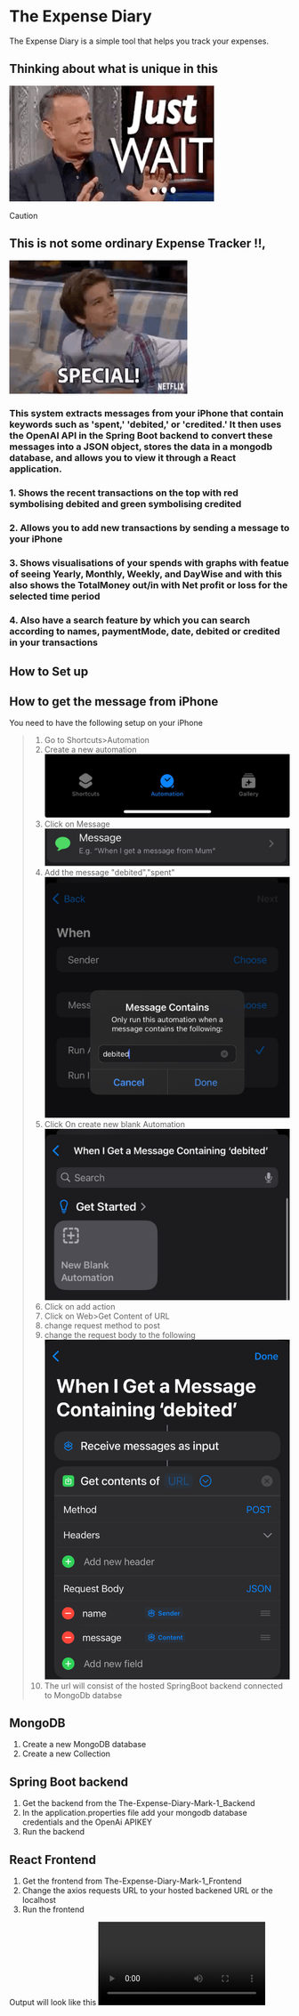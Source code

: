 # The Expense Diary

The Expense Diary is a simple tool that helps you track your expenses.

## Thinking about what is unique in this

![Just Wait](./public/images/justwait.gif)

> [!CAUTION]
## This is not some ordinary Expense Tracker !!, 
![alt text](image-6.gif)

### This system extracts messages from your iPhone that contain keywords such as 'spent,' 'debited,' or 'credited.' It then uses the OpenAI API in the Spring Boot backend to convert these messages into a JSON object, stores the data in a mongodb database, and allows you to view it through a React application.

### 1. Shows the recent transactions on the top with red symbolising debited and green symbolising credited
### 2. Allows you to add new transactions by sending a message to your iPhone
### 3. Shows visualisations of your spends with graphs with featue of seeing Yearly, Monthly, Weekly, and DayWise and with this also shows the TotalMoney out/in with Net profit or loss for the selected time period
### 4. Also have a search feature by which you can search according to names, paymentMode, date, debited or credited in your transactions

## How to Set up

## How to get the message from iPhone
You need to have the following setup on your iPhone
> 1. Go to Shortcuts>Automation
> 2. Create a new automation
> ![alt text](image-2.png)
> 3. Click on Message
> ![alt text](image-1.png)
> 4. Add the message "debited","spent"
> ![alt text](image-3.png)
> 5. Click On create new blank Automation
> ![alt text](image-4.png)
> 6. Click on add action
> 7. Click on Web>Get Content of URL
> 8. change request method to post
> 9. change the request body to the following
> ![alt text](image.png)
> 10. The url will consist of the hosted SpringBoot backend connected to MongoDb databse

## MongoDB
1. Create a new MongoDB database
2. Create a new Collection

## Spring Boot backend
1. Get the backend from the The-Expense-Diary-Mark-1_Backend
2. In the application.properties file
add your mongodb database credentials and the OpenAi APIKEY
3. Run the backend

## React Frontend 
1. Get the frontend from The-Expense-Diary-Mark-1_Frontend
2. Change the axios requests URL to your hosted backened URL or the localhost
3. Run the frontend


Output will look like this
 ![alt text](demo.mp4)









